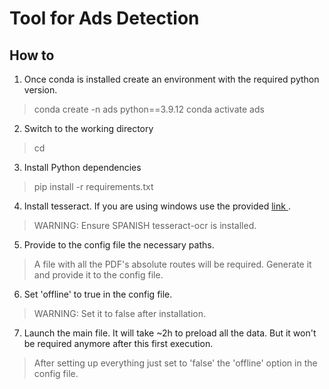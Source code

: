 # Tool for Ads Detection

## How to


1. Once conda is installed create an environment with the required python version.

> conda create -n ads python==3.9.12
> conda activate ads

2. Switch to the working directory

> cd <PROJECT DIRECTORY>

3. Install Python dependencies

> pip install -r requirements.txt

4. Install tesseract. If you are using windows use the provided <a href = 'https://tesseract-ocr.github.io/tessdoc/Installation.html'> link </a>.

> WARNING: Ensure SPANISH tesseract-ocr is installed.

5. Provide to the config file the necessary paths.

> A file with all the PDF's absolute routes will be required. Generate it and provide it to the config file.

6. Set 'offline' to true in the config file. 

> WARNING: Set it to false after installation.

7. Launch the main file. It will take ~2h to preload all the data. But it won't be required anymore after this first execution.

> After setting up everything just set to 'false' the 'offline' option in the config file.


